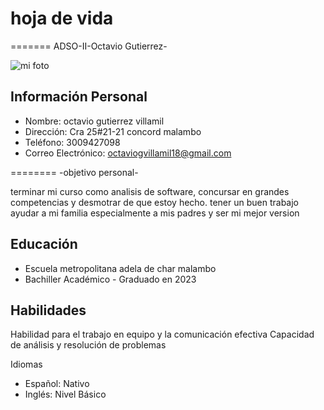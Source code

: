 # hoja de vida 
=======
ADSO-II-Octavio Gutierrez-

![mi foto](https://i0.wp.com/somosinvictos.com/wp-content/uploads/2015/06/Teo1.jpg?w=770&ssl=1)


 ## Información Personal ##
 
  - Nombre: octavio gutierrez villamil 
  - Dirección: Cra 25#21-21 concord malambo  
  - Teléfono: 3009427098
  - Correo Electrónico: octaviogvillamil18@gmail.com

========
-objetivo personal- 
           
terminar mi curso como analisis de software, concursar en grandes competencias y desmotrar de que estoy hecho. tener un buen trabajo ayudar a mi familia especialmente a mis padres 
y ser mi mejor version 

 ## Educación

- Escuela metropolitana adela de char malambo
- Bachiller Académico - Graduado en 2023

 ## Habilidades
Habilidad para el trabajo en equipo y la comunicación efectiva
Capacidad de análisis y resolución de problemas

Idiomas
- Español: Nativo
- Inglés: Nivel Básico